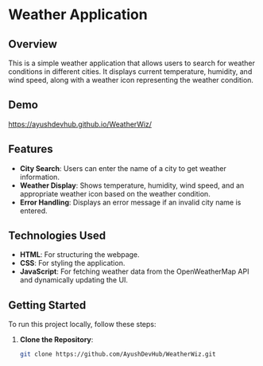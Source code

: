 # Weather Application

## Overview

This is a simple weather application that allows users to search for weather conditions in different cities. It displays current temperature, humidity, and wind speed, along with a weather icon representing the weather condition.

## Demo

https://ayushdevhub.github.io/WeatherWiz/

## Features

- **City Search**: Users can enter the name of a city to get weather information.
- **Weather Display**: Shows temperature, humidity, wind speed, and an appropriate weather icon based on the weather condition.
- **Error Handling**: Displays an error message if an invalid city name is entered.

## Technologies Used

- **HTML**: For structuring the webpage.
- **CSS**: For styling the application.
- **JavaScript**: For fetching weather data from the OpenWeatherMap API and dynamically updating the UI.

## Getting Started

To run this project locally, follow these steps:

1. **Clone the Repository**:
   ```bash
   git clone https://github.com/AyushDevHub/WeatherWiz.git
